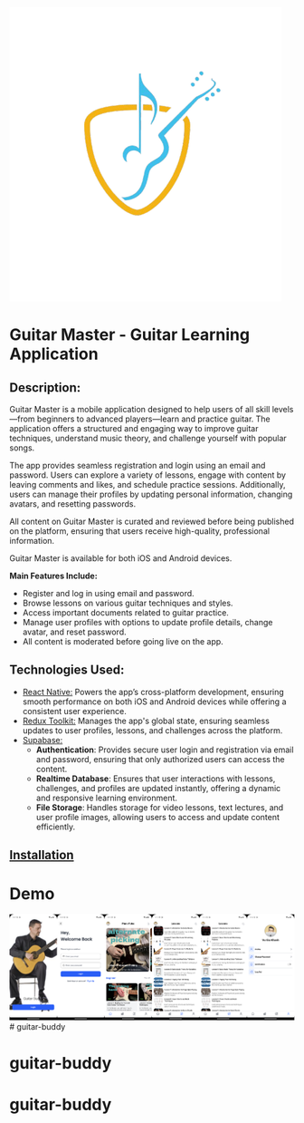 ![Logo](./assets/logo.png)
# Guitar Master - Guitar Learning Application

## Description:
Guitar Master is a mobile application designed to help users of all skill levels—from beginners to advanced players—learn and practice guitar. The application offers a structured and engaging way to improve guitar techniques, understand music theory, and challenge yourself with popular songs.

The app provides seamless registration and login using an email and password. Users can explore a variety of lessons, engage with content by leaving comments and likes, and schedule practice sessions. Additionally, users can manage their profiles by updating personal information, changing avatars, and resetting passwords.

All content on Guitar Master is curated and reviewed before being published on the platform, ensuring that users receive high-quality, professional information.

Guitar Master is available for both iOS and Android devices.

**Main Features Include:**
- Register and log in using email and password.
- Browse lessons on various guitar techniques and styles.
- Access important documents related to guitar practice.
- Manage user profiles with options to update profile details, change avatar, and reset password.
- All content is moderated before going live on the app.

## Technologies Used:
* [React Native:](https://reactnative.dev/) Powers the app’s cross-platform development, ensuring smooth performance on both iOS and Android devices while offering a consistent user experience.
* [Redux Toolkit:](https://redux-toolkit.js.org/) Manages the app's global state, ensuring seamless updates to user profiles, lessons, and challenges across the platform.
* [Supabase:](https://supabase.io/)
  - **Authentication**: Provides secure user login and registration via email and password, ensuring that only authorized users can access the content.
  - **Realtime Database**: Ensures that user interactions with lessons, challenges, and profiles are updated instantly, offering a dynamic and responsive learning environment.
  - **File Storage**: Handles storage for video lessons, text lectures, and user profile images, allowing users to access and update content efficiently.

## [Installation](https://drive.google.com/file/d/1QPqOX1nOZMhoFaA_LiJ2r2CDtLLAF9mX/view?usp=sharing)

# Demo
[![Xem video](./assets/screens/image.png)](https://firebasestorage.googleapis.com/v0/b/food-donation-98ef2.appspot.com/o/record_khanh.mp4?alt=media&token=fc5c28e5-cb77-4b1f-bbc5-c6459010504e)# guitar-buddy
# guitar-buddy
# guitar-buddy
